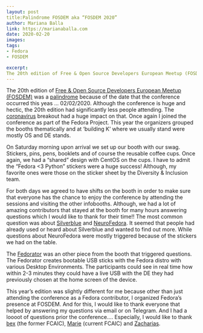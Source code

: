 ```yaml
---
layout: post
title:Palindrome FOSDEM aka “FOSDEM 2020”
author: Mariana Balla
link: https://marianaballa.com
date: 2020-02-20
images: 
tags:
- Fedora
- FOSDEM

excerpt:
The 20th edition of Free & Open Source Developers European Meetup (FOSDEM) was a palindrome because of the date that the conference occurred this yeas … 02/02/2020. Although the conference is huge and hectic, the 20th edition had significantly less people attending. The coronavirus breakout had a huge impact on that.[…]
---
```


The 20th edition of [Free & Open Source Developers European Meetup (FOSDEM)](https://fosdem.org/2020/) was a [palindrome](https://en.wikipedia.org/wiki/Palindrome) because of the date that the conference occurred this yeas … 02/02/2020. Although the conference is huge and hectic, the 20th edition had significantly less people attending. The [coronavirus](https://en.wikipedia.org/wiki/2019%E2%80%9320_coronavirus_outbreak) breakout had a huge impact on that. Once again I joined the conference as part of the Fedora Project. This year the organizers grouped the booths thematically and at ‘building K’ where we usually stand were mostly OS and DE stands.

On Saturday morning upon arrival we set up our booth with our swag. Stickers, pins, pens, booklets and of course the reusable coffee cups. Once again, we had a “shared” design with CentOS on the cups. I have to admit the “Fedora <3 Python” stickers were a huge success! Although, my favorite ones were those on the sticker sheet by the Diversity & Inclusion team.

For both days we agreed to have shifts on the booth in order to make sure that everyone has the chance to enjoy the conference by attending the sessions and visiting the other infobooths. Although, we had a lot of amazing contributors that stayed at the booth for many hours answering questions which I would like to thank for their time!! The most common question was about [Silverblue](https://silverblue.fedoraproject.org/) and [NeuroFedora](https://neuroblog.fedoraproject.org/). It seemed that people had already used or heard about Silverblue and wanted to find out more. While questions about NeuroFedora were mostly triggered because of the stickers we had on the table.

The [Fedorator](https://github.com/Sanqui/fedorator) was an other piece from the booth that triggered questions. The Fedorator creates bootable USB sticks with the Fedora distro with various Desktop Environments. The participants could see in real time how within 2-3 minutes they could have a live USB with the DE they had previously chosen at the home screen of the device.

This year’s edition was slightly different for me because other than just attending the conference as a Fedora contributor, I organized Fedora’s presence at FOSDEM. And for this, I would like to thank everyone that helped by answering my questions via email or on Telegram. And I had a loooot of questions prior the conference…. Especially, I would like to thank [bex](https://pagure.io/user/bex) (the former FCAIC), [Marie](https://pagure.io/user/riecatnor) (current FCAIC) and [Zacharias](https://pagure.io/user/mitzie).
